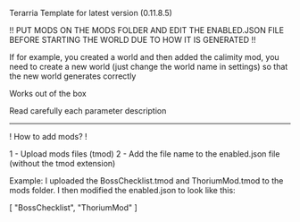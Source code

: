 Terarria Template for latest version (0.11.8.5)

!! PUT MODS ON THE MODS FOLDER AND EDIT THE ENABLED.JSON FILE BEFORE STARTING THE WORLD DUE TO HOW IT IS GENERATED !!

If for example, you created a world and then added the calimity mod, you need to create a new world (just change the world name in settings) so that the new world generates correctly

Works out of the box

Read carefully each parameter description

-----

! How to add mods? !

1 - Upload mods files (tmod)
2 - Add the file name to the enabled.json file (without the tmod extension)

Example:
I uploaded the BossChecklist.tmod and ThoriumMod.tmod to the mods folder.
I then modified the enabled.json to look like this:

[
    "BossChecklist",
    "ThoriumMod"
]
